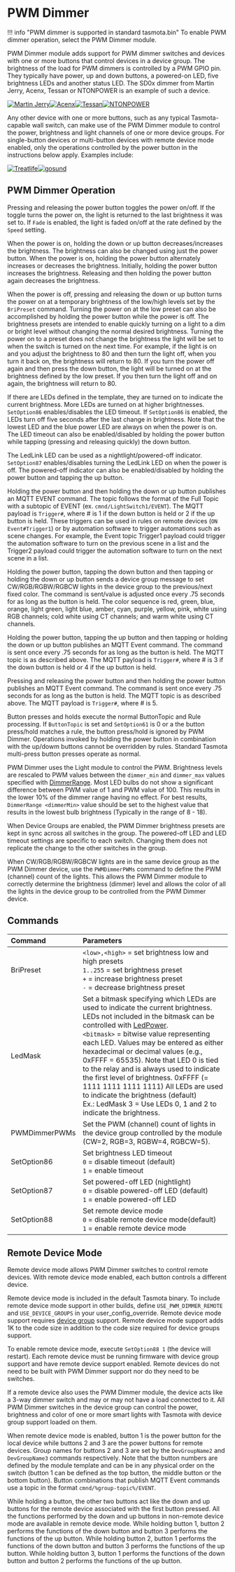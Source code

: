 # PWM Dimmer

!!! info "PWM dimmer is supported in standard tasmota.bin"
      To enable PWM dimmer operation, select the PWM Dimmer module.

PWM Dimmer module adds support for PWM dimmer switches and devices with one or more buttons that control devices in a device group. The brightness of the load for PWM dimmers is controlled by a PWM GPIO pin. They typically have power, up and down buttons, a powered-on LED, five brightness LEDs and another status LED. The SD0x dimmer from Martin Jerry, Acenx, Tessan or NTONPOWER is an example of such a device.

[![Martin Jerry](_media/pwmdimmer1.jpg)](https://www.amazon.com/dp/B07FXYSVR1)[![Acenx](_media/pwmdimmer2.jpg)](https://www.amazon.com/dp/B07V26Q3VD)[![Tessan](_media/pwmdimmer3.jpg)](https://www.amazon.com/dp/B07K67D43J)[![NTONPOWER](_media/pwmdimmer4.jpg)](https://www.amazon.com/dp/B07TTGFWFM)

Any other device with one or more buttons, such as any typical Tasmota-capable wall switch, can make use of the PWM Dimmer module to control the power, brightness and light channels of one or more device groups. For single-button devices or multi-button devices with remote device mode enabled, only the operations controlled by the power button in the instructions below apply. Examples include:

[![Treatlife](_media/pwmdimmer5.jpg)](https://www.amazon.com/Treatlife-Smart-Light-Switch-Assistant/dp/B07SB5RW14)[![gosund](_media/pwmdimmer6.jpg)](https://www.amazon.com/gp/product/B07MV1RTSV)

## PWM Dimmer Operation

Pressing and releasing the power button toggles the power on/off. If the toggle turns the power on, the light is returned to the last brightness it was set to. If `Fade` is enabled, the light is faded on/off at the rate defined by the `Speed` setting.

When the power is on, holding the down or up button decreases/increases the brightness. The brightness can also be changed using just the power button. When the power is on, holding the power button alternately increases or decreases the brightness. Initially, holding the power button increases the brightness. Releasing and then holding the power button again decreases the brightness.

When the power is off, pressing and releasing the down or up button turns the power on at a temporary brightness of the low/high levels set by the `BriPreset` command. Turning the power on at the low preset can also be accomplished by holding the power button while the power is off. The brightness presets are intended to enable quickly turning on a light to a dim or bright level without changing the normal desired brightness. Turning the power on to a preset does not change the brightness the light will be set to when the switch is turned on the next time. For example, if the light is on and you adjust the brightness to 80 and then turn the light off, when you turn it back on, the brightness will return to 80. If you turn the power off again and then press the down button, the light will be turned on at the brightness defined by the low preset. If you then turn the light off and on again, the brightness will return to 80.

If there are LEDs defined in the template, they are turned on to indicate the current brightness. More LEDs are turned on at higher brightnesses. `SetOption86` enables/disables the LED timeout. If `SetOption86` is enabled, the LEDs turn off five seconds after the last change in brightness. Note that the lowest LED and the blue power LED are always on when the power is on. The LED timeout can also be enabled/disabled by holding the power button while tapping (pressing and releasing quickly) the down button.

The LedLink LED can be used as a nightlight/powered-off indicator. `SetOption87` enables/disables turning the LedLink LED on when the power is off. The powered-off indicator can also be enabled/disabled by holding the power button and tapping the up button.

Holding the power button and then holding the down or up button publishes an MQTT EVENT command. The topic follows the format of the Full Topic with a subtopic of EVENT (ex. `cmnd/LightSwitch1/EVENT`). The MQTT payload is `Trigger#`, where # is 1 if the down button is held or 2 if the up button is held. These triggers can be used in rules on remote devices (`ON Event#Trigger1`) or by automation software to trigger automations such as scene changes. For example, the Event topic Trigger1 payload could trigger the automation software to turn on the previous scene in a list and the Trigger2 payload could trigger the automation software to turn on the next scene in a list.

Holding the power button, tapping the down button and then tapping or holding the down or up button sends a device group message to set CW/RGB/RGBW/RGBCW lights in the device group to the previous/next fixed color. The command is sent/value is adjusted once every .75 seconds for as long as the button is held. The color sequence is red, green, blue, orange, light green, light blue, amber, cyan, purple, yellow, pink, white using RGB channels; cold white using CT channels; and warm white using CT channels.

Holding the power button, tapping the up button and then tapping or holding the down or up button publishes an MQTT Event command. The command is sent once every .75 seconds for as long as the button is held. The MQTT topic is as described above. The MQTT payload is `Trigger#`, where # is 3 if the down button is held or 4 if the up button is held.

Pressing and releasing the power button and then holding the power button publishes an MQTT Event command. The command is sent once every .75 seconds for as long as the button is held. The MQTT topic is as described above. The MQTT payload is `Trigger#`, where # is 5.

Button presses and holds execute the normal ButtonTopic and Rule processing. If `ButtonTopic` is set and `SetOption61` is 0 or a the button press/hold matches a rule, the button press/hold is ignored by PWM Dimmer. Operations invoked by holding the power button in combination with the up/dowm buttons cannot be overridden by rules. Standard Tasmota multi-press button presses operate as normal.

PWM Dimmer uses the Light module to control the PWM. Brightness levels are rescaled to PWM values between the `dimmer_min` and `dimmer_max` values specified with [DimmerRange](Commands.md#dimmerrange). Most LED bulbs do not show a significant difference between PWM value of 1 and PWM value of 100. This results in the lower 10% of the dimmer range having no effect. For best results, `DimmerRange <dimmerMin>` value should be set to the highest value that results in the lowest bulb brightness (Typically in the range of 8 - 18).

When Device Groups are enabled, the PWM Dimmer brightness presets are kept in sync across all switches in the group. The powered-off LED and LED timeout settings are specific to each switch. Changing them does not replicate the change to the other switches in the group.

When CW/RGB/RGBW/RGBCW lights are in the same device group as the PWM Dimmer device, use the `PWMDimmerPWMs` command to define the PWM (channel) count of the lights. This allows the PWM Dimmer module to correctly determine the brightness (dimmer) level and allows the color of all the lights in the device group to be controlled from the PWM Dimmer device.

## Commands

Command|Parameters
:---|:---
BriPreset|`<low>,<high>` = set brightness low and high presets<br>`1..255` = set brightness preset<br>`+` = increase brightness preset<br>`-` = decrease brightness preset
LedMask|Set a bitmask specifying which LEDs are used to indicate the current brightness. LEDs not included in the bitmask can be controlled with [LedPower<x>](Commands.md#ledpower).<br>`<bitmask>` = bitwise value representing each LED. Values may be entered as either hexadecimal or decimal values (e.g., 0xFFFF = 65535). Note that LED 0 is tied to the relay and is always used to indicate the first level of brightness. 0xFFFF (= 1111 1111 1111 1111) All LEDs are used to indicate the  brightness (default)<br>Ex.: LedMask 3 = Use LEDs 0, 1 and 2 to indicate the brightness.
PWMDimmerPWMs|Set the PWM (channel) count of lights in the device group controlled by the module (CW=2, RGB=3, RGBW=4, RGBCW=5).
SetOption86|Set brightness LED timeout<br>`0` = disable timeout (default)<br>`1` = enable timeout
SetOption87|Set powered-off LED (nightlight)<br>`0` = disable powered-off LED (default)<br>`1` = enable powered-off LED
SetOption88|Set remote device mode<br>`0` = disable remote device mode(default)<br>`1` = enable remote device mode

## Remote Device Mode

Remote device mode allows PWM Dimmer switches to control remote devices. With remote device mode enabled, each button controls a different device.

Remote device mode is included in the default Tasmota binary. To include remote device mode support in other builds, define `USE_PWM_DIMMER_REMOTE` and `USE_DEVICE_GROUPS` in your user_config_override. Remote device mode support requires [device group](Device-Groups.md) support. Remote device mode support adds 1K to the code size in addition to the code size required for device groups support.

To enable remote device mode, execute `SetOption88 1` (the device will restart). Each remote device must be running firmware with device group support and have remote device support enabled. Remote devices do not need to be built with PWM Dimmer support nor do they need to be switches.

If a remote device also uses the PWM Dimmer module, the device acts like a 3-way dimmer switch and may or may not have a load connected to it. All PWM Dimmer switches in the device group can control the power, brightness and color of one or more smart lights with Tasmota with device group support loaded on them.

When remote device mode is enabled, button 1 is the power button for the local device while buttons 2 and 3 are the power buttons for remote devices. Group names for buttons 2 and 3 are set by the `DevGroupName2` and `DevGroupName3` commands respectively. Note that the button numbers are defined by the module template and can be in any physical order on the switch (button 1 can be defined as the top button, the middle button or the bottom button). Button combinations that publish MQTT Event commands use a topic in the format `cmnd/%group-topic%/EVENT`.

While holding a button, the other two buttons act like the down and up buttons for the remote device associated with the first button pressed. All the functions performed by the down and up buttons in non-remote device mode are available in remote device mode. While holding button 1, button 2 performs the functions of the down button and button 3 performs the functions of the up button. While holding button 2, button 1 performs the functions of the down button and button 3 performs the functions of the up button. While holding button 3, button 1 performs the functions of the down button and button 2 performs the functions of the up button.
